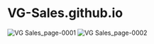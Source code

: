 # VG-Sales.github.io
![VG Sales_page-0001](https://github.com/Aniruddha1717/VG-Sales.github.io/assets/153609832/6520cd55-f606-4e83-bab7-d9b0507cb222)
![VG Sales_page-0002](https://github.com/Aniruddha1717/VG-Sales.github.io/assets/153609832/39cbd4bf-a47d-4ae2-8772-98e4740f8bbd)
